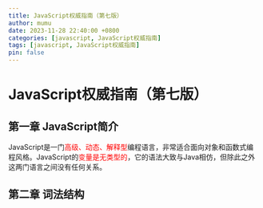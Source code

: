 ```yaml
---
title: JavaScript权威指南（第七版）
author: mumu
date: 2023-11-28 22:40:00 +0800
categories: [javascript, JavaScript权威指南]
tags: [javascript, JavaScript权威指南]
pin: false
---
```


# JavaScript权威指南（第七版）

## 第一章 JavaScript简介

JavaScript是一门<font color='red' style='background-color:' size=''>高级、动态、解释型</font>编程语言，非常适合面向对象和函数式编程风格。JavaScript的<font color='red' style='background-color:' size=''>变量是无类型的</font>，它的语法大致与Java相仿，但除此之外这两门语言之间没有任何关系。

## 第二章 词法结构

